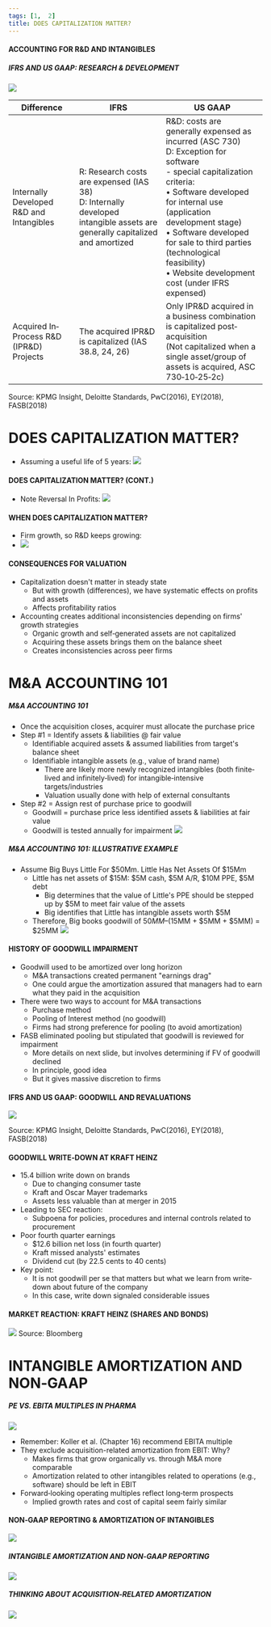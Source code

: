 ```yaml
---
tags: [1,  2]
title: DOES CAPITALIZATION MATTER?
---
```


#### ACCOUNTING FOR R&D AND INTANGIBLES

##### IFRS AND US GAAP: RESEARCH & DEVELOPMENT

![](4d4cb8293711aed5b6cd43714ad9c35d.png)

| Difference                               | IFRS                                                                                                                           | US GAAP                                                                                                                                                                                                                                                                                                                                       |
| ---------------------------------------- | ------------------------------------------------------------------------------------------------------------------------------ | --------------------------------------------------------------------------------------------------------------------------------------------------------------------------------------------------------------------------------------------------------------------------------------------------------------------------------------------- |
| Internally Developed R&D and Intangibles | R: Research costs are expensed (IAS 38) <br> D: Internally developed intangible assets are generally capitalized and amortized | R&D: costs are generally expensed as incurred (ASC 730)<br>D: Exception for software  <br>- special capitalization criteria:  <br>• Software developed for internal use (application development stage)  <br>• Software developed for sale to third parties (technological feasibility)  <br>• Website development cost (under IFRS expensed) |
| Acquired In‐Process R&D (IPR&D) Projects | The acquired IPR&D is capitalized (IAS 38.8,      24,      26)                                                                           | Only IPR&D acquired in a business combination is capitalized post‐acquisition <br> (Not capitalized when a single asset/group of assets is acquired,      ASC 730‐10‐25‐2c)                                                                                                                                                                        |

Source: KPMG Insight,  Deloitte Standards,  PwC(2016),  EY(2018),  FASB(2018)

# DOES CAPITALIZATION MATTER?
- Assuming a useful life of 5 years:
![](1200e8eb7d1c38aa5c40ac996b0291f4.png)
#### DOES CAPITALIZATION MATTER? (CONT.)
- Note Reversal In Profits:
![](362ef8d8cf2d5b0e3a9af9f015e5acfe.png)

#### WHEN DOES CAPITALIZATION MATTER?
- Firm growth,  so R&D keeps growing:
- ![](f3e598114304fa21a358caf916b8b665.png)

#### CONSEQUENCES FOR VALUATION

- Capitalization doesn't matter in steady state
	- But with growth (differences),  we have systematic effects on profits and assets
	- Affects profitability ratios
- Accounting creates additional inconsistencies depending on firms' growth strategies
	- Organic growth and self‐generated assets are not capitalized
	- Acquiring these assets brings them on the balance sheet
	- Creates inconsistencies across peer firms

# M&A ACCOUNTING 101

##### M&A ACCOUNTING 101
- Once the acquisition closes,  acquirer must allocate the purchase price
- Step #1 = Identify assets & liabilities @ fair value
	- Identifiable acquired assets & assumed liabilities from target's balance sheet
	- Identifiable intangible assets (e.g.,  value of brand name)
		- There are likely more newly recognized intangibles (both finite‐lived and infinitely‐lived) for intangible‐intensive targets/industries
		- Valuation usually done with help of external consultants
- Step #2 = Assign rest of purchase price to goodwill
	- Goodwill = purchase price less identified assets & liabilities at fair value
	- Goodwill is tested annually for impairment
![](f567824f767b18437af3c6acfadfda4b.png)

##### M&A ACCOUNTING 101: ILLUSTRATIVE EXAMPLE
- Assume Big Buys Little For $50Mm. Little Has Net Assets Of $15Mm
	- Little has net assets of $15M: $5M cash,  $5M A/R,      $10M PPE,  $5M debt
		- Big determines that the value of Little's PPE should be stepped up by $5M to meet fair value of the assets
		- Big identifies that Little has intangible assets worth $5M
	- Therefore,  Big books goodwill of $50MM – ($15MM + $5MM + $5MM) = $25MM
![](3960b73a6271caeeb78f1c75c586d1d6.png)
#### HISTORY OF GOODWILL IMPAIRMENT

- Goodwill used to be amortized over long horizon
	- M&A transactions created permanent "earnings drag"
	- One could argue the amortization assured that managers had to earn what they paid in the acquisition
- There were two ways to account for M&A transactions
	- Purchase method
	- Pooling of Interest method (no goodwill)
	- Firms had strong preference for pooling (to avoid amortization)
- FASB eliminated pooling but stipulated that goodwill is reviewed for impairment
	- More details on next slide,  but involves determining if FV of goodwill declined
	- In principle,  good idea
	- But it gives massive discretion to firms

#### IFRS AND US GAAP: GOODWILL AND REVALUATIONS

![](9d252087872803f897a93788aa079289.png)

Source: KPMG Insight,  Deloitte Standards,  PwC(2016),  EY(2018),  FASB(2018)

#### GOODWILL WRITE‐DOWN AT KRAFT HEINZ

- 15.4 billion write down on brands
	- Due to changing consumer taste
	- Kraft and Oscar Mayer trademarks
	- Assets less valuable than at merger in 2015
- Leading to SEC reaction:
	- Subpoena for policies,  procedures and internal controls related to procurement
- Poor fourth quarter earnings
	- $12.6 billion net loss (in fourth quarter)
	- Kraft missed analysts' estimates
	- Dividend cut (by 22.5 cents to 40 cents)
- Key point:
	- It is not goodwill per se that matters but what we learn from write‐down about future of the company
	- In this case,  write down signaled considerable issues

#### MARKET REACTION: KRAFT HEINZ (SHARES AND BONDS)

![](33f3b6fab36070d8288f4a527aa2f096.png)
Source: Bloomberg

# INTANGIBLE AMORTIZATION AND NON‐GAAP

##### PE VS. EBITA MULTIPLES IN PHARMA

![](d30041ded7cc0ce53aaa99538462f1a9.png)

- Remember: Koller et al. (Chapter 16) recommend EBITA multiple
- They exclude acquisition-related amortization from EBIT: Why?
	- Makes firms that grow organically vs. through M&A more comparable
	- Amortization related to other intangibles related to operations (e.g.,  software) should be left in EBIT
- Forward‐looking operating multiples reflect long‐term prospects
	- Implied growth rates and cost of capital seem fairly similar

#### NON‐GAAP REPORTING & AMORTIZATION OF INTANGIBLES

![](edda70d5b7a5101fc0d4471c6de6895d.png)

##### INTANGIBLE AMORTIZATION AND NON‐GAAP REPORTING

![](3319b5a7c509e5ff679bc9cb0fb18de9.png)

##### THINKING ABOUT ACQUISITION‐RELATED AMORTIZATION

![](be1f27f82f81d6c4f282a8e866c8a582.png)
